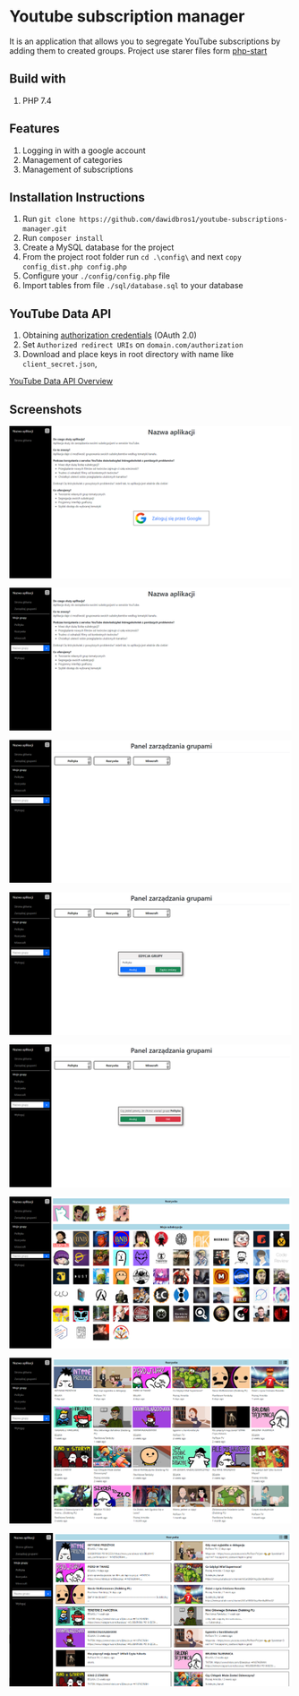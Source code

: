 # Youtube subscription manager
It is an application that allows you to segregate YouTube subscriptions by adding them to created groups. Project use starer files form [php-start](https://github.com/dawidbros1/php-start)

## Build with
1. PHP 7.4

## Features
1. Logging in with a google account
2. Management of categories
3. Management of subscriptions

## Installation Instructions
1. Run `git clone https://github.com/dawidbros1/youtube-subscriptions-manager.git`
2. Run `composer install`
3. Create a MySQL database for the project
4. From the project root folder run `cd .\config\` and next `copy config_dist.php config.php`
5. Configure your `./config/config.php` file
6. Import tables from file `./sql/database.sql` to your database

## YouTube Data API
1. Obtaining [authorization credentials](https://developers.google.com/youtube/registering_an_application) (OAuth 2.0)
2. Set `Authorized redirect URIs` on `domain.com/authorization`
3. Download and place keys in root directory with name like `client_secret.json`,

[YouTube Data API Overview](https://developers.google.com/youtube/v3/getting-started)

## Screenshots
![](docs/images/homepage.png)

![](docs/images/homepage_logged.png)

![](docs/images/manage.png)

![](docs/images/edit.png)

![](docs/images/delete.png)

![](docs/images/list.png)

![](docs/images/show_grid.png)

![](docs/images/show_list.png)
